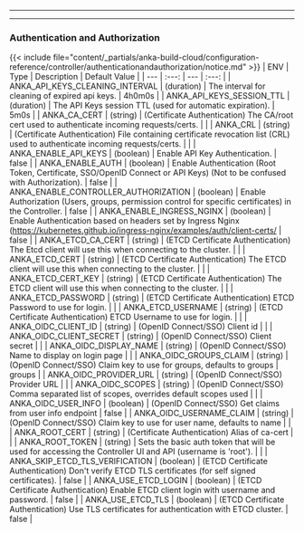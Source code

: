 
---
---
### Authentication and Authorization
{{< include file="content/_partials/anka-build-cloud/configuration-reference/controller/authenticationandauthorization/notice.md" >}}
| ENV | Type | Description | Default Value |
| --- | :---: | --- | :---: |
| ANKA_API_KEYS_CLEANING_INTERVAL | (duration) | The interval for cleaning of expired api keys. | 4h0m0s |
| ANKA_API_KEYS_SESSION_TTL | (duration) | The API Keys session TTL (used for automatic expiration). | 5m0s |
| ANKA_CA_CERT | (string) | (Certificate Authentication) The CA/root cert used to authenticate incoming requests/certs. |  |
| ANKA_CRL | (string) | (Certificate Authentication) File containing certificate revocation list (CRL) used to authenticate incoming requests/certs. |  |
| ANKA_ENABLE_API_KEYS | (boolean) | Enable API Key Authentication. | false |
| ANKA_ENABLE_AUTH | (boolean) | Enable Authentication (Root Token, Certificate, SSO/OpenID Connect or API Keys) (Not to be confused with Authorization). | false |
| ANKA_ENABLE_CONTROLLER_AUTHORIZATION | (boolean) | Enable Authorization (Users, groups, permission control for specific certificates) in the Controller. | false |
| ANKA_ENABLE_INGRESS_NGINX | (boolean) | Enable Authentication based on headers set by Ingress Nginx (https://kubernetes.github.io/ingress-nginx/examples/auth/client-certs/ | false |
| ANKA_ETCD_CA_CERT | (string) | (ETCD Certificate Authentication) The Etcd client will use this when connecting to the cluster. |  |
| ANKA_ETCD_CERT | (string) | (ETCD Certificate Authentication) The ETCD client will use this when connecting to the cluster. |  |
| ANKA_ETCD_CERT_KEY | (string) | (ETCD Certificate Authentication) The ETCD client will use this when connecting to the cluster. |  |
| ANKA_ETCD_PASSWORD | (string) | (ETCD Certificate Authentication) ETCD Password to use for login. |  |
| ANKA_ETCD_USERNAME | (string) | (ETCD Certificate Authentication) ETCD Username to use for login. |  |
| ANKA_OIDC_CLIENT_ID | (string) | (OpenID Connect/SSO) Client id |  |
| ANKA_OIDC_CLIENT_SECRET | (string) | (OpenID Connect/SSO) Client secret |  |
| ANKA_OIDC_DISPLAY_NAME | (string) | (OpenID Connect/SSO) Name to display on login page |  |
| ANKA_OIDC_GROUPS_CLAIM | (string) | (OpenID Connect/SSO) Claim key to use for groups, defaults to groups | groups |
| ANKA_OIDC_PROVIDER_URL | (string) | (OpenID Connect/SSO) Provider URL |  |
| ANKA_OIDC_SCOPES | (string)  | (OpenID Connect/SSO) Comma separated list of scopes, overrides default scopes used |  |
| ANKA_OIDC_USER_INFO | (boolean) | (OpenID Connect/SSO) Get claims from user info endpoint | false |
| ANKA_OIDC_USERNAME_CLAIM | (string) | (OpenID Connect/SSO) Claim key to use for user name, defaults to name |  |
| ANKA_ROOT_CERT | (string) | (Certificate Authentication) Alias of ca-cert |  |
| ANKA_ROOT_TOKEN | (string) | Sets the basic auth token that will be used for accessing the Controller UI and API (username is 'root'). |  |
| ANKA_SKIP_ETCD_TLS_VERIFICATION | (boolean) | (ETCD Certificate Authentication) Don't verify ETCD TLS certificates (for self signed certificates). | false |
| ANKA_USE_ETCD_LOGIN | (boolean) | (ETCD Certificate Authentication) Enable ETCD client login with username and password. | false |
| ANKA_USE_ETCD_TLS | (boolean) | (ETCD Certificate Authentication) Use TLS certificates for authentication with ETCD cluster. | false |
